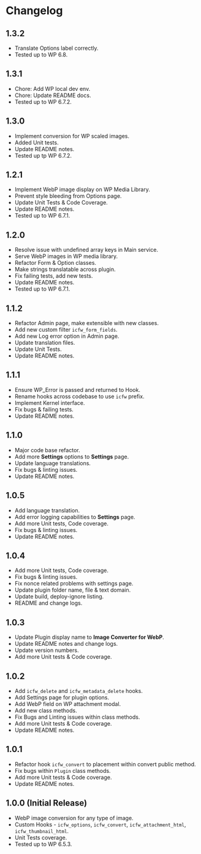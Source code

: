 # Changelog

## 1.3.2
* Translate Options label correctly.
* Tested up to WP 6.8.

## 1.3.1
* Chore: Add WP local dev env.
* Chore: Update README docs.
* Tested up to WP 6.7.2.

## 1.3.0
* Implement conversion for WP scaled images.
* Added Unit tests.
* Update README notes.
* Tested up tp WP 6.7.2.

## 1.2.1
* Implement WebP image display on WP Media Library.
* Prevent style bleeding from Options page.
* Update Unit Tests & Code Coverage.
* Update README notes.
* Tested up to WP 6.7.1.

## 1.2.0
* Resolve issue with undefined array keys in Main service.
* Serve WebP images in WP media library.
* Refactor Form & Option classes.
* Make strings translatable across plugin.
* Fix failing tests, add new tests.
* Update README notes.
* Tested up to WP 6.7.1.

## 1.1.2
* Refactor Admin page, make extensible with new classes.
* Add new custom filter `icfw_form_fields`.
* Add new Log error option in Admin page.
* Update translation files.
* Update Unit Tests.
* Update README notes.

## 1.1.1
* Ensure WP_Error is passed and returned to Hook.
* Rename hooks across codebase to use `icfw` prefix.
* Implement Kernel interface.
* Fix bugs & failing tests.
* Update README notes.

## 1.1.0
* Major code base refactor.
* Add more **Settings** options to **Settings** page.
* Update language translations.
* Fix bugs & linting issues.
* Update README notes.

## 1.0.5
* Add language translation.
* Add error logging capabilities to **Settings** page.
* Add more Unit tests, Code coverage.
* Fix bugs & linting issues.
* Update README notes.

## 1.0.4
* Add more Unit tests, Code coverage.
* Fix bugs & linting issues.
* Fix nonce related problems with settings page.
* Update plugin folder name, file & text domain.
* Update build, deploy-ignore listing.
* README and change logs.

## 1.0.3
* Update Plugin display name to __Image Converter for WebP__.
* Update README notes and change logs.
* Update version numbers.
* Add more Unit tests & Code coverage.

## 1.0.2
* Add `icfw_delete` and `icfw_metadata_delete` hooks.
* Add Settings page for plugin options.
* Add WebP field on WP attachment modal.
* Add new class methods.
* Fix Bugs and Linting issues within class methods.
* Add more Unit tests & Code coverage.
* Update README notes.

## 1.0.1
* Refactor hook `icfw_convert` to placement within convert public method.
* Fix bugs within `Plugin` class methods.
* Add more Unit tests & Code coverage.
* Update README notes.

## 1.0.0 (Initial Release)
* WebP image conversion for any type of image.
* Custom Hooks - `icfw_options`, `icfw_convert`, `icfw_attachment_html`, `icfw_thumbnail_html`.
* Unit Tests coverage.
* Tested up to WP 6.5.3.

